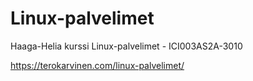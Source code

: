 # Linux-palvelimet

Haaga-Helia kurssi Linux-palvelimet - ICI003AS2A-3010

https://terokarvinen.com/linux-palvelimet/
